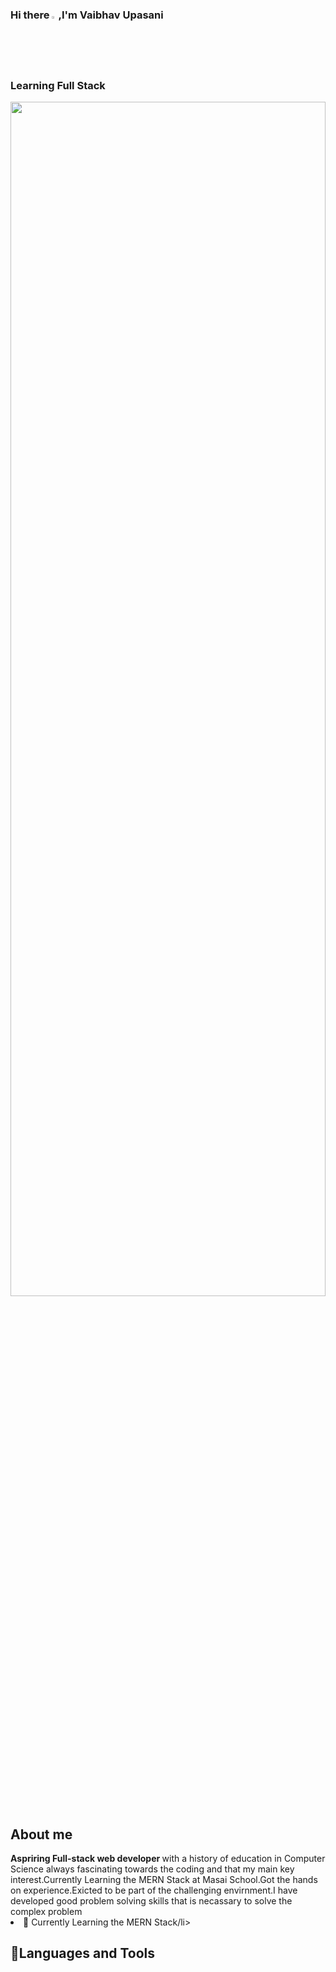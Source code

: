 ### Hi there <img width="2%" height="2%" src="https://raw.githubusercontent.com/MartinHeinz/MartinHeinz/master/wave.gif">,I'm Vaibhav Upasani
<centre><h3>Learning Full Stack </h3></centre>
<img width="100%" height="70%" src="https://media.istockphoto.com/photos/web-development-and-web-design-concept-in-dark-blue-background-for-picture-id1291971619?b=1&k=20&m=1291971619&s=170667a&w=0&h=QHnZ92KhqdYO6zj0_dC_RWSsCJo1n_gaQ9XK0kHd7x0=">
<h2>About me</h2>
<b>Aspriring Full-stack web developer </b>with a history of education in Computer Science always fascinating towards the coding and that my main key interest.Currently Learning the MERN Stack at Masai School.Got the hands on experience.Exicted to be part of the challenging envirnment.I have developed good problem solving skills that is necassary to solve the complex problem
<li>🌱 Currently Learning the MERN Stack/li>
  

<h2>🚀Languages and Tools</h2>
